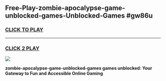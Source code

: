 
## Free-Play-zombie-apocalypse-game-unblocked-games-Unblocked-Games #gw86u
<h3>
<a href="https://news.freeplayer.one?title=zombie-apocalypse-game-unblocked-games&ref=8M">CLICK TO PLAY</a></h3>
<hr>

<h3>
<a href="https://news.freeplayer.one?title=zombie-apocalypse-game-unblocked-games&ref=8M">CLICK 2 PLAY</a>
  
</h3>

<a href="https://news.freeplayer.one?title=zombie-apocalypse-game-unblocked-games&ref=8M"><img src="https://clearcache.store/games.png"></a>


**zombie-apocalypse-game-unblocked-games games unblocked: Your Gateway to Fun and Accessible Online Gaming**
